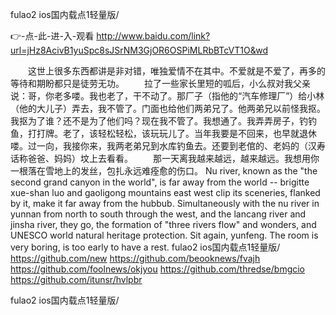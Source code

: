 
fulao2 ios国内载点1轻量版/




👉-点-此-进-入-观看  http://www.baidu.com/link?url=jHz8AcivB1yuSpc8sJSrNM3GjOR6OSPiMLRbBTcVT1O&wd




　　这世上很多东西都讲是非对错，唯独爱情不在其中。不爱就是不爱了，再多的等待和期盼都只是徒劳无功。
　　拉了一些家长里短的呱后，小么叔对我父亲说：哥，你老多喽。我也老了，干不动了。那厂子（指他的“汽车修理厂”）给小林（他的大儿子）弄去，我不管了。门面也给他们两弟兄了。他两弟兄以前怪我抠。我抠为了谁？还不是为了他们吗？现在我不管了。我想通了。我弄弄房子，钓钓鱼，打打牌。老了，该轻松轻松，该玩玩儿了。当年我要是不回来，也早就退休喽。过一向，我接你来，我两老弟兄到水库钓鱼去。还要到老倌的、老妈的（汉寿话称爸爸、妈妈）坟上去看看。
　　那一天离我越来越远，越来越远。我想用你一根落在雪地上的发丝，包扎永远难痊愈的伤口。
Nu river, known as the "the second grand canyon in the world", is far away from the world -- brigitte xue-shan luo and gaoligong mountains east west clip its sceneries, flanked by it, make it far away from the hubbub.
Simultaneously with the nu river in yunnan from north to south through the west, and the lancang river and jinsha river, they go, the formation of "three rivers flow" and wonders, and UNESCO world natural heritage protection.
Sit again, yunfeng.
The room is very boring, is too early to have a rest.
fulao2 ios国内载点1轻量版/ https://github.com/new
https://github.com/beooknews/fvajh
https://github.com/foolnews/okjyou
https://github.com/thredse/bmgcio
https://github.com/itunsr/hvlpbr





fulao2 ios国内载点1轻量版/
